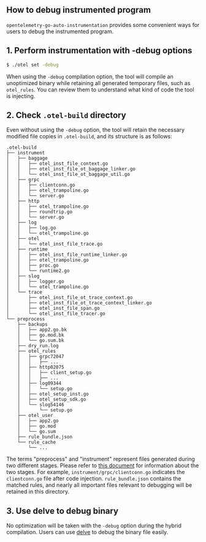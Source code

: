 ## How to debug instrumented program

`opentelemetry-go-auto-instrumentation` provides some convenient ways for users to debug the instrumented program.

## 1. Perform instrumentation with -debug options

```bash
$ ./otel set -debug
```

When using the `-debug` compilation option, the tool will compile an unoptimized binary 
while retaining all generated temporary files, such as `otel_rules`. You can review 
them to understand what kind of code the tool is injecting.

## 2. Check `.otel-build` directory

Even without using the `-debug` option, the tool will retain the necessary modified file copies in `.otel-build`, and its structure is as follows:

```shell
.otel-build
├── instrument
│   ├── baggage
│   │   ├── otel_inst_file_context.go
│   │   ├── otel_inst_file_ot_baggage_linker.go
│   │   └── otel_inst_file_ot_baggage_util.go
│   ├── grpc
│   │   ├── clientconn.go
│   │   ├── otel_trampoline.go
│   │   └── server.go
│   ├── http
│   │   ├── otel_trampoline.go
│   │   ├── roundtrip.go
│   │   └── server.go
│   ├── log
│   │   ├── log.go
│   │   └── otel_trampoline.go
│   ├── otel
│   │   └── otel_inst_file_trace.go
│   ├── runtime
│   │   ├── otel_inst_file_runtime_linker.go
│   │   ├── otel_trampoline.go
│   │   ├── proc.go
│   │   └── runtime2.go
│   ├── slog
│   │   ├── logger.go
│   │   └── otel_trampoline.go
│   └── trace
│       ├── otel_inst_file_ot_trace_context.go
│       ├── otel_inst_file_ot_trace_context_linker.go
│       ├── otel_inst_file_span.go
│       └── otel_inst_file_tracer.go
└── preprocess
    ├── backups
    │   ├── app2.go.bk
    │   ├── go.mod.bk
    │   └── go.sum.bk
    ├── dry_run.log
    ├── otel_rules
    │   ├── grpc72047
    │   │   ├── ...
    │   ├── http02075
    │   │   ├── client_setup.go
    │   │   ├── ...
    │   ├── log09344
    │   │   └── setup.go
    │   ├── otel_setup_inst.go
    │   ├── otel_setup_sdk.go
    │   └── slog54146
    │       └── setup.go
    ├── otel_user
    │   ├── app2.go
    │   ├── go.mod
    │   └── go.sum
    ├── rule_bundle.json
    └── rule_cache
        └── ...
```

The terms "preprocess" and "instrument" represent files generated during two different stages. Please refer to [this document](how-it-works.md) for information about the two stages. For example, `instrument/grpc/clientconn.go` indicates the `clientconn.go` file after code injection. `rule_bundle.json` contains the matched rules, and nearly all important files relevant to debugging will be retained in this directory.

## 3. Use delve to debug binary

No optimization will be taken with the `-debug` option during the hybrid compilation. Users can
use [delve](https://github.com/go-delve/delve) to debug the binary file easily.
